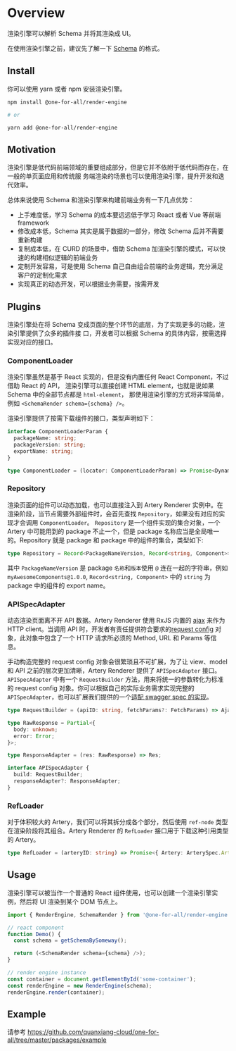 # Overview

渲染引擎可以解析 Schema 并将其渲染成 UI。

在使用渲染引擎之前，建议先了解一下 [Schema](https://github.com/quanxiang-cloud/one-for-all/tree/master/packages/schema-spec) 的格式。

## Install

你可以使用 yarn 或者 npm 安装渲染引擎。

```bash
npm install @one-for-all/render-engine

# or

yarn add @one-for-all/render-engine
```

## Motivation

渲染引擎是低代码前端领域的重要组成部分，但是它并不依附于低代码而存在，在一般的单页面应用和传统服
务端渲染的场景也可以使用渲染引擎，提升开发和迭代效率。

总体来说使用 Schema 和渲染引擎来构建前端业务有一下几点优势：

- 上手难度低，学习 Schema 的成本要远远低于学习 React 或者 Vue 等前端 framework
- 修改成本低，Schema 其实是属于数据的一部分，修改 Schema 后并不需要重新构建
- 复制成本低，在 CURD 的场景中，借助 Schema 加渲染引擎的模式，可以快速的构建相似逻辑的前端业务
- 定制开发容易，可是使用 Schema 自己自由组合前端的业务逻辑，充分满足客户的定制化需求
- 实现真正的动态开发，可以根据业务需要，按需开发

## Plugins

渲染引擎处在将 Schema 变成页面的整个环节的底层，为了实现更多的功能，渲染引擎提供了众多的插件接
口，开发者可以根据 Schema 的具体内容，按需选择实现对应的接口。

### ComponentLoader

渲染引擎虽然是基于 React 实现的，但是没有内置任何 React Component，不过借助 React 的 API，
渲染引擎可以直接创建 HTML element，也就是说如果 Schema 中的全部节点都是 `html-element`，
那使用渲染引擎的方式将非常简单，例如 `<SchemaRender schema={schema} />`。

渲染引擎提供了按需下载组件的接口，类型声明如下：

```typescript
interface ComponentLoaderParam {
  packageName: string;
  packageVersion: string;
  exportName: string;
}

type ComponentLoader = (locator: ComponentLoaderParam) => Promise<DynamicComponent>
```

### Repository

渲染页面的组件可以动态加载，也可以直接注入到 Artery Renderer 实例中。在渲染阶段，当节点需要外部组件时，会首先查找 `Repository`，如果没有对应的实现才会调用 `ComponentLoader`。 `Repository` 是一个组件实现的集合对象，一个 Artery 中可能用到的 package 不止一个，但是 package 名称应当是全局唯一的。Repository 就是 package 和 package 中的组件的集合，类型如下:

```typescript
type Repository = Record<PackageNameVersion, Record<string, Component>>;
```

其中 `PackageNameVersion` 是 package `名称`和`版本`使用 `@` 连在一起的字符串，例如 `myAwesomeComponents@1.0.0`, `Record<string, Component>` 中的 `string` 为 package 中的组件的 export name。

### APISpecAdapter

动态渲染页面离不开 API 数据。Artery Renderer 使用 RxJS 内置的 [ajax](https://rxjs.dev/api/ajax/ajax) 来作为 HTTP client。当调用 API 时，开发者有责任提供符合要求的[request config](https://github.com/quanxiang-cloud/one-for-all/blob/main/packages/api-spec-adapter/src/types.ts#L35) 对象，此对象中包含了一个 HTTP 请求所必须的 Method, URL 和 Params 等信息。

手动构造完整的 request config 对象会很繁琐且不可扩展，为了让 view、model 和 API 之前的层次更加清晰，Artery Renderer 提供了 `APISpecAdapter` 接口。`APISpecAdapter` 中有一个 `RequestBuilder` 方法，用来将统一的参数转化为标准的 request config 对象。你可以根据自己的实际业务需求实现完整的 `APISpecAdapter`，也可以扩展我们提供的一个[适配 swagger spec 的实现](https://github.com/quanxiang-cloud/one-for-all/tree/main/packages/api-spec-adapter)。

```typescript
type RequestBuilder = (apiID: string, fetchParams?: FetchParams) => AjaxConfig | undefined;

type RawResponse = Partial<{
  body: unknown;
  error: Error;
}>;

type ResponseAdapter = (res: RawResponse) => Res;

interface APISpecAdapter {
  build: RequestBuilder;
  responseAdapter?: ResponseAdapter;
}
```

### RefLoader

对于体积较大的 Artery，我们可以将其拆分成各个部分，然后使用 `ref-node` 类型在渲染阶段将其组合。Artery Renderer 的 `RefLoader` 接口用于下载这种引用类型的 Artery。

```typescript
type RefLoader = (arteryID: string) => Promise<{ Artery: ArterySpec.Artery; plugins?: Plugins }>;
```


## Usage

渲染引擎可以被当作一个普通的 React 组件使用，也可以创建一个渲染引擎实例，然后将 UI 渲染到某个
 DOM 节点上。

```javascript
import { RenderEngine, SchemaRender } from '@one-for-all/render-engine';

// react component
function Demo() {
  const schema = getSchemaBySomeway();

  return (<SchemaRender schema={schema} />);
}

// render engine instance
const container = document.getElementById('some-container');
const renderEngine = new RenderEngine(schema);
renderEngine.render(container);

```

## Example

请参考 https://github.com/quanxiang-cloud/one-for-all/tree/master/packages/example
